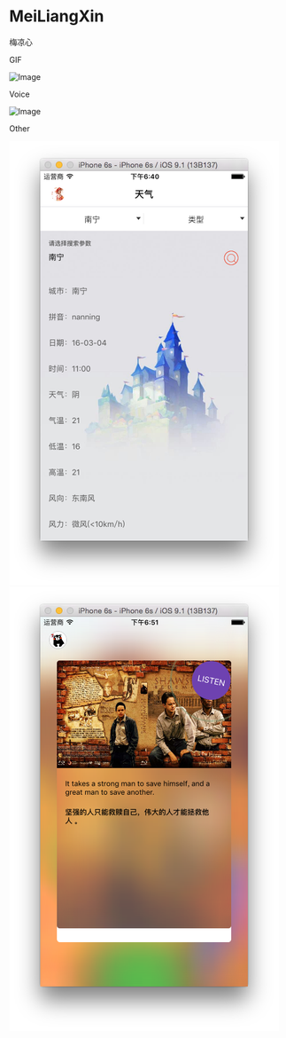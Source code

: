# MeiLiangXin
梅凉心

GIF

![Image](https://raw.githubusercontent.com/Miaolegemi9527/MarkdownPhotos/master/MeiLiangXin/MLXGif.gif)

Voice

![Image](https://raw.githubusercontent.com/Miaolegemi9527/MarkdownPhotos/master/MeiLiangXin/MLXVoice.gif)

Other

![Image](https://raw.githubusercontent.com/Miaolegemi9527/MarkdownPhotos/master/MeiLiangXin/MLXWeather.png)![Image](https://raw.githubusercontent.com/Miaolegemi9527/MarkdownPhotos/master/MeiLiangXin/MLXVoice2.png)
